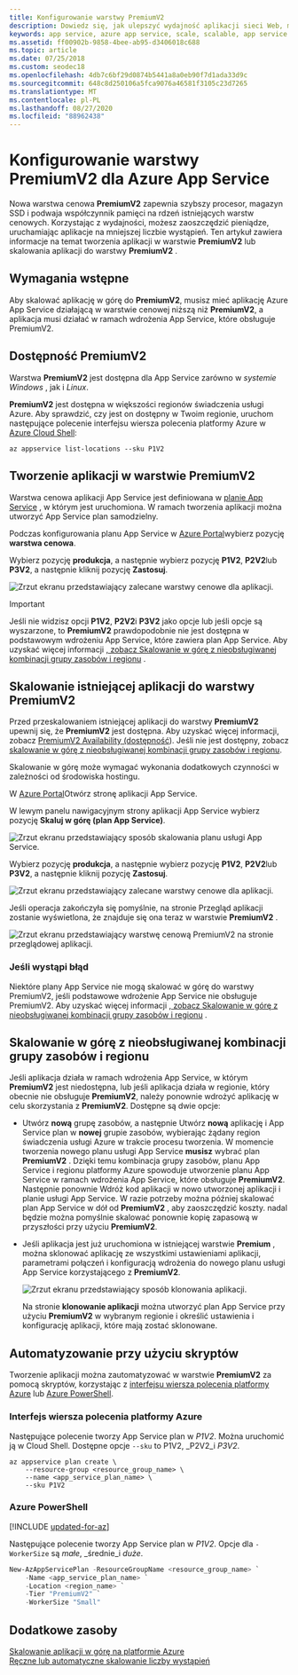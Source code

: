 ```yaml
---
title: Konfigurowanie warstwy PremiumV2
description: Dowiedz się, jak ulepszyć wydajność aplikacji sieci Web, mobilnych i interfejsu API w Azure App Service przez skalowanie do nowej warstwy cenowej PremiumV2.
keywords: app service, azure app service, scale, scalable, app service plan, app service cost
ms.assetid: ff00902b-9858-4bee-ab95-d3406018c688
ms.topic: article
ms.date: 07/25/2018
ms.custom: seodec18
ms.openlocfilehash: 4db7c6bf29d0874b5441a8a0eb90f7d1ada33d9c
ms.sourcegitcommit: 648c8d250106a5fca9076a46581f3105c23d7265
ms.translationtype: MT
ms.contentlocale: pl-PL
ms.lasthandoff: 08/27/2020
ms.locfileid: "88962438"
---
```

# <a name="configure-premiumv2-tier-for-azure-app-service"></a>Konfigurowanie warstwy PremiumV2 dla Azure App Service

Nowa warstwa cenowa **PremiumV2** zapewnia szybszy procesor, magazyn SSD i podwaja współczynnik pamięci na rdzeń istniejących warstw cenowych. Korzystając z wydajności, możesz zaoszczędzić pieniądze, uruchamiając aplikacje na mniejszej liczbie wystąpień. Ten artykuł zawiera informacje na temat tworzenia aplikacji w warstwie **PremiumV2** lub skalowania aplikacji do warstwy **PremiumV2** .

## <a name="prerequisites"></a>Wymagania wstępne

Aby skalować aplikację w górę do **PremiumV2**, musisz mieć aplikację Azure App Service działającą w warstwie cenowej niższą niż **PremiumV2**, a aplikacja musi działać w ramach wdrożenia App Service, które obsługuje PremiumV2.

<a name="availability"></a>

## <a name="premiumv2-availability"></a>Dostępność PremiumV2

Warstwa **PremiumV2** jest dostępna dla App Service zarówno w _systemie Windows_ , jak i _Linux_.

**PremiumV2** jest dostępna w większości regionów świadczenia usługi Azure. Aby sprawdzić, czy jest on dostępny w Twoim regionie, uruchom następujące polecenie interfejsu wiersza polecenia platformy Azure w [Azure Cloud Shell](../cloud-shell/overview.md):

```azurecli-interactive
az appservice list-locations --sku P1V2
```

<a name="create"></a>

## <a name="create-an-app-in-premiumv2-tier"></a>Tworzenie aplikacji w warstwie PremiumV2

Warstwa cenowa aplikacji App Service jest definiowana w [planie App Service](overview-hosting-plans.md) , w którym jest uruchomiona. W ramach tworzenia aplikacji można utworzyć App Service plan samodzielny.

Podczas konfigurowania planu App Service w <a href="https://portal.azure.com" target="_blank">Azure Portal</a>wybierz pozycję **warstwa cenowa**. 

Wybierz pozycję **produkcja**, a następnie wybierz pozycję **P1V2**, **P2V2**lub **P3V2**, a następnie kliknij pozycję **Zastosuj**.

![Zrzut ekranu przedstawiający zalecane warstwy cenowe dla aplikacji.](media/app-service-configure-premium-tier/scale-up-tier-select.png)

> [!IMPORTANT] 
> Jeśli nie widzisz opcji **P1V2**, **P2V2**i **P3V2** jako opcje lub jeśli opcje są wyszarzone, to **PremiumV2** prawdopodobnie nie jest dostępna w podstawowym wdrożeniu App Service, które zawiera plan App Service. Aby uzyskać więcej informacji [, zobacz Skalowanie w górę z nieobsługiwanej kombinacji grupy zasobów i regionu](#unsupported) .

## <a name="scale-up-an-existing-app-to-premiumv2-tier"></a>Skalowanie istniejącej aplikacji do warstwy PremiumV2

Przed przeskalowaniem istniejącej aplikacji do warstwy **PremiumV2** upewnij się, że **PremiumV2** jest dostępna. Aby uzyskać więcej informacji, zobacz [PremiumV2 Availability (dostępność](#availability)). Jeśli nie jest dostępny, zobacz [skalowanie w górę z nieobsługiwanej kombinacji grupy zasobów i regionu](#unsupported).

Skalowanie w górę może wymagać wykonania dodatkowych czynności w zależności od środowiska hostingu. 

W <a href="https://portal.azure.com" target="_blank">Azure Portal</a>Otwórz stronę aplikacji App Service.

W lewym panelu nawigacyjnym strony aplikacji App Service wybierz pozycję **Skaluj w górę (plan App Service)**.

![Zrzut ekranu przedstawiający sposób skalowania planu usługi App Service.](media/app-service-configure-premium-tier/scale-up-tier-portal.png)

Wybierz pozycję **produkcja**, a następnie wybierz pozycję **P1V2**, **P2V2**lub **P3V2**, a następnie kliknij pozycję **Zastosuj**.

![Zrzut ekranu przedstawiający zalecane warstwy cenowe dla aplikacji.](media/app-service-configure-premium-tier/scale-up-tier-select.png)

Jeśli operacja zakończyła się pomyślnie, na stronie Przegląd aplikacji zostanie wyświetlona, że znajduje się ona teraz w warstwie **PremiumV2** .

![Zrzut ekranu przedstawiający warstwę cenową PremiumV2 na stronie przeglądowej aplikacji.](media/app-service-configure-premium-tier/finished.png)

### <a name="if-you-get-an-error"></a>Jeśli wystąpi błąd

Niektóre plany App Service nie mogą skalować w górę do warstwy PremiumV2, jeśli podstawowe wdrożenie App Service nie obsługuje PremiumV2.  Aby uzyskać więcej informacji [, zobacz Skalowanie w górę z nieobsługiwanej kombinacji grupy zasobów i regionu](#unsupported) .

<a name="unsupported"></a>

## <a name="scale-up-from-an-unsupported-resource-group-and-region-combination"></a>Skalowanie w górę z nieobsługiwanej kombinacji grupy zasobów i regionu

Jeśli aplikacja działa w ramach wdrożenia App Service, w którym **PremiumV2** jest niedostępna, lub jeśli aplikacja działa w regionie, który obecnie nie obsługuje **PremiumV2**, należy ponownie wdrożyć aplikację w celu skorzystania z **PremiumV2**.  Dostępne są dwie opcje:

- Utwórz **nową** grupę zasobów, a następnie Utwórz **nową** aplikację i App Service plan w **nowej** grupie zasobów, wybierając żądany region świadczenia usługi Azure w trakcie procesu tworzenia.  W momencie tworzenia nowego planu usługi App Service **musisz** wybrać plan **PremiumV2** .  Dzięki temu kombinacja grupy zasobów, planu App Service i regionu platformy Azure spowoduje utworzenie planu App Service w ramach wdrożenia App Service, które obsługuje **PremiumV2**.  Następnie ponownie Wdróż kod aplikacji w nowo utworzonej aplikacji i planie usługi App Service. W razie potrzeby można później skalować plan App Service w dół od **PremiumV2** , aby zaoszczędzić koszty. nadal będzie można pomyślnie skalować ponownie kopię zapasową w przyszłości przy użyciu **PremiumV2**.
- Jeśli aplikacja jest już uruchomiona w istniejącej warstwie **Premium** , można sklonować aplikację ze wszystkimi ustawieniami aplikacji, parametrami połączeń i konfiguracją wdrożenia do nowego planu usługi App Service korzystającego z **PremiumV2**.

    ![Zrzut ekranu przedstawiający sposób klonowania aplikacji.](media/app-service-configure-premium-tier/clone-app.png)

    Na stronie **klonowanie aplikacji** można utworzyć plan App Service przy użyciu **PremiumV2** w wybranym regionie i określić ustawienia i konfigurację aplikacji, które mają zostać sklonowane.

## <a name="automate-with-scripts"></a>Automatyzowanie przy użyciu skryptów

Tworzenie aplikacji można zautomatyzować w warstwie **PremiumV2** za pomocą skryptów, korzystając z [interfejsu wiersza polecenia platformy Azure](/cli/azure/install-azure-cli) lub [Azure PowerShell](/powershell/azure/).

### <a name="azure-cli"></a>Interfejs wiersza polecenia platformy Azure

Następujące polecenie tworzy App Service plan w _P1V2_. Można uruchomić ją w Cloud Shell. Dostępne opcje `--sku` to P1V2, _P2V2_i _P3V2_.

```azurecli-interactive
az appservice plan create \
    --resource-group <resource_group_name> \
    --name <app_service_plan_name> \
    --sku P1V2
```

### <a name="azure-powershell"></a>Azure PowerShell

[!INCLUDE [updated-for-az](../../includes/updated-for-az.md)]

Następujące polecenie tworzy App Service plan w _P1V2_. Opcje dla `-WorkerSize` są _małe_, _średnie_i _duże_.

```powershell
New-AzAppServicePlan -ResourceGroupName <resource_group_name> `
    -Name <app_service_plan_name> `
    -Location <region_name> `
    -Tier "PremiumV2" `
    -WorkerSize "Small"
```
## <a name="more-resources"></a>Dodatkowe zasoby

[Skalowanie aplikacji w górę na platformie Azure](manage-scale-up.md)  
[Ręczne lub automatyczne skalowanie liczby wystąpień](../azure-monitor/platform/autoscale-get-started.md)